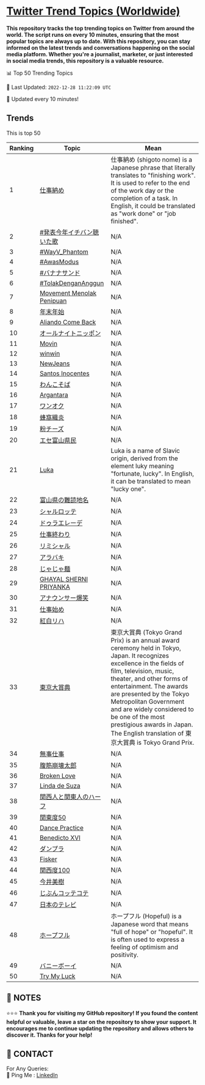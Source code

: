 [Twitter Trend Topics (Worldwide)](https://github.com/ErcinDedeoglu/Twitter-Trend-Topics)
==========

**This repository tracks the top trending topics on Twitter from around the world. 
The script runs on every 10 minutes, ensuring that the most popular topics are always up to date. 
With this repository, you can stay informed on the latest trends and conversations happening on the social media platform. 
Whether you're a journalist, marketer, or just interested in social media trends, this repository is a valuable resource.**


📊 Top 50 Trending Topics

📆 Last Updated: `2022-12-28 11:22:09 UTC`

🔧 Updated every 10 minutes!


## Trends

This is top 50

| Ranking | Topic | Mean |
| ------- | ------------ | ------------ |
| 1 | [仕事納め](http://twitter.com/search?q=%e4%bb%95%e4%ba%8b%e7%b4%8d%e3%82%81) | 仕事納め (shigoto nome) is a Japanese phrase that literally translates to "finishing work". It is used to refer to the end of the work day or the completion of a task. In English, it could be translated as "work done" or "job finished". |
| 2 | [#発表今年イチバン聴いた歌](http://twitter.com/search?q=%23%e7%99%ba%e8%a1%a8%e4%bb%8a%e5%b9%b4%e3%82%a4%e3%83%81%e3%83%90%e3%83%b3%e8%81%b4%e3%81%84%e3%81%9f%e6%ad%8c) | N/A |
| 3 | [#WayV_Phantom](http://twitter.com/search?q=%23WayV_Phantom) | N/A |
| 4 | [#AwasModus](http://twitter.com/search?q=%23AwasModus) | N/A |
| 5 | [#バナナサンド](http://twitter.com/search?q=%23%e3%83%90%e3%83%8a%e3%83%8a%e3%82%b5%e3%83%b3%e3%83%89) | N/A |
| 6 | [#TolakDenganAnggun](http://twitter.com/search?q=%23TolakDenganAnggun) | N/A |
| 7 | [Movement Menolak Penipuan](http://twitter.com/search?q=Movement+Menolak+Penipuan) | N/A |
| 8 | [年末年始](http://twitter.com/search?q=%e5%b9%b4%e6%9c%ab%e5%b9%b4%e5%a7%8b) | N/A |
| 9 | [Aliando Come Back](http://twitter.com/search?q=Aliando+Come+Back) | N/A |
| 10 | [オールナイトニッポン](http://twitter.com/search?q=%e3%82%aa%e3%83%bc%e3%83%ab%e3%83%8a%e3%82%a4%e3%83%88%e3%83%8b%e3%83%83%e3%83%9d%e3%83%b3) | N/A |
| 11 | [Movin](http://twitter.com/search?q=Movin) | N/A |
| 12 | [winwin](http://twitter.com/search?q=winwin) | N/A |
| 13 | [NewJeans](http://twitter.com/search?q=NewJeans) | N/A |
| 14 | [Santos Inocentes](http://twitter.com/search?q=Santos+Inocentes) | N/A |
| 15 | [わんこそば](http://twitter.com/search?q=%e3%82%8f%e3%82%93%e3%81%93%e3%81%9d%e3%81%b0) | N/A |
| 16 | [Argantara](http://twitter.com/search?q=Argantara) | N/A |
| 17 | [ワンオク](http://twitter.com/search?q=%e3%83%af%e3%83%b3%e3%82%aa%e3%82%af) | N/A |
| 18 | [蜂窩織炎](http://twitter.com/search?q=%e8%9c%82%e7%aa%a9%e7%b9%94%e7%82%8e) | N/A |
| 19 | [粉チーズ](http://twitter.com/search?q=%e7%b2%89%e3%83%81%e3%83%bc%e3%82%ba) | N/A |
| 20 | [エセ富山県民](http://twitter.com/search?q=%e3%82%a8%e3%82%bb%e5%af%8c%e5%b1%b1%e7%9c%8c%e6%b0%91) | N/A |
| 21 | [Luka](http://twitter.com/search?q=Luka) | Luka is a name of Slavic origin, derived from the element luky meaning "fortunate, lucky". In English, it can be translated to mean "lucky one". |
| 22 | [富山県の難読地名](http://twitter.com/search?q=%e5%af%8c%e5%b1%b1%e7%9c%8c%e3%81%ae%e9%9b%a3%e8%aa%ad%e5%9c%b0%e5%90%8d) | N/A |
| 23 | [シャルロッテ](http://twitter.com/search?q=%e3%82%b7%e3%83%a3%e3%83%ab%e3%83%ad%e3%83%83%e3%83%86) | N/A |
| 24 | [ドゥラエレーデ](http://twitter.com/search?q=%e3%83%89%e3%82%a5%e3%83%a9%e3%82%a8%e3%83%ac%e3%83%bc%e3%83%87) | N/A |
| 25 | [仕事終わり](http://twitter.com/search?q=%e4%bb%95%e4%ba%8b%e7%b5%82%e3%82%8f%e3%82%8a) | N/A |
| 26 | [リミシャル](http://twitter.com/search?q=%e3%83%aa%e3%83%9f%e3%82%b7%e3%83%a3%e3%83%ab) | N/A |
| 27 | [アラバキ](http://twitter.com/search?q=%e3%82%a2%e3%83%a9%e3%83%90%e3%82%ad) | N/A |
| 28 | [じゃじゃ麺](http://twitter.com/search?q=%e3%81%98%e3%82%83%e3%81%98%e3%82%83%e9%ba%ba) | N/A |
| 29 | [GHAYAL SHERNI PRIYANKA](http://twitter.com/search?q=GHAYAL+SHERNI+PRIYANKA) | N/A |
| 30 | [アナウンサー爆笑](http://twitter.com/search?q=%e3%82%a2%e3%83%8a%e3%82%a6%e3%83%b3%e3%82%b5%e3%83%bc%e7%88%86%e7%ac%91) | N/A |
| 31 | [仕事始め](http://twitter.com/search?q=%e4%bb%95%e4%ba%8b%e5%a7%8b%e3%82%81) | N/A |
| 32 | [紅白リハ](http://twitter.com/search?q=%e7%b4%85%e7%99%bd%e3%83%aa%e3%83%8f) | N/A |
| 33 | [東京大賞典](http://twitter.com/search?q=%e6%9d%b1%e4%ba%ac%e5%a4%a7%e8%b3%9e%e5%85%b8) | 東京大賞典 (Tokyo Grand Prix) is an annual award ceremony held in Tokyo, Japan. It recognizes excellence in the fields of film, television, music, theater, and other forms of entertainment. The awards are presented by the Tokyo Metropolitan Government and are widely considered to be one of the most prestigious awards in Japan. The English translation of 東京大賞典 is Tokyo Grand Prix. |
| 34 | [無事仕事](http://twitter.com/search?q=%e7%84%a1%e4%ba%8b%e4%bb%95%e4%ba%8b) | N/A |
| 35 | [腹筋崩壊太郎](http://twitter.com/search?q=%e8%85%b9%e7%ad%8b%e5%b4%a9%e5%a3%8a%e5%a4%aa%e9%83%8e) | N/A |
| 36 | [Broken Love](http://twitter.com/search?q=Broken+Love) | N/A |
| 37 | [Linda de Suza](http://twitter.com/search?q=Linda+de+Suza) | N/A |
| 38 | [関西人と関東人のハーフ](http://twitter.com/search?q=%e9%96%a2%e8%a5%bf%e4%ba%ba%e3%81%a8%e9%96%a2%e6%9d%b1%e4%ba%ba%e3%81%ae%e3%83%8f%e3%83%bc%e3%83%95) | N/A |
| 39 | [関東度50](http://twitter.com/search?q=%e9%96%a2%e6%9d%b1%e5%ba%a650) | N/A |
| 40 | [Dance Practice](http://twitter.com/search?q=Dance+Practice) | N/A |
| 41 | [Benedicto XVI](http://twitter.com/search?q=Benedicto+XVI) | N/A |
| 42 | [ダンプラ](http://twitter.com/search?q=%e3%83%80%e3%83%b3%e3%83%97%e3%83%a9) | N/A |
| 43 | [Fisker](http://twitter.com/search?q=Fisker) | N/A |
| 44 | [関西度100](http://twitter.com/search?q=%e9%96%a2%e8%a5%bf%e5%ba%a6100) | N/A |
| 45 | [今井美樹](http://twitter.com/search?q=%e4%bb%8a%e4%ba%95%e7%be%8e%e6%a8%b9) | N/A |
| 46 | [じぶんコッテコテ](http://twitter.com/search?q=%e3%81%98%e3%81%b6%e3%82%93%e3%82%b3%e3%83%83%e3%83%86%e3%82%b3%e3%83%86) | N/A |
| 47 | [日本のテレビ](http://twitter.com/search?q=%e6%97%a5%e6%9c%ac%e3%81%ae%e3%83%86%e3%83%ac%e3%83%93) | N/A |
| 48 | [ホープフル](http://twitter.com/search?q=%e3%83%9b%e3%83%bc%e3%83%97%e3%83%95%e3%83%ab) | ホープフル (Hopeful) is a Japanese word that means "full of hope" or "hopeful". It is often used to express a feeling of optimism and positivity. |
| 49 | [バニーボーイ](http://twitter.com/search?q=%e3%83%90%e3%83%8b%e3%83%bc%e3%83%9c%e3%83%bc%e3%82%a4) | N/A |
| 50 | [Try My Luck](http://twitter.com/search?q=Try+My+Luck) | N/A |




## 📝 NOTES

⭐⭐⭐ **Thank you for visiting my GitHub repository! If you found the content helpful or valuable, leave a star on the repository to show your support. It encourages me to continue updating the repository and allows others to discover it. Thanks for your help!**

## 📨 CONTACT

 For Any Queries:  
            🏓 Ping Me : [LinkedIn](https://www.linkedin.com/in/ercindedeoglu/)